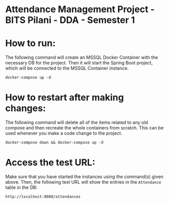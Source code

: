 # Attendance Management Project - BITS Pilani - DDA - Semester 1

# How to run:
The following command will create an MSSQL Docker Container with the necessary DB for the project. Then it will start the Spring Boot project, which will be connected to the MSSQL Container instance.

`docker-compose up -d`

# How to restart after making changes:
The following command will delete all of the items related to any old compose and then recreate the whole containers from scratch. This can be used whenever you make a code change to the project.

`docker-compose down && docker-compose up -d`

# Access the test URL:
Make sure that you have started the instances using the command(s) given above. Then, the following test URL will show the entries in the `Attendance` table in the DB:

`http://localhost:8080/attendances`